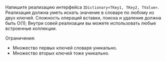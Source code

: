 Напишите реализацию интерфейса `IDictionary<TKey1, TKey2, TValue>`. Реализация должна уметь искать значение в словаре по любому из двух ключей. Сложность операций вставки, поиска и удаление должна быть O(1);
Внутри совей реализации вы можете использовать любые встроенные коллекции.

Ограничения:
 - Множество первых ключей словаря уникально.
 - Множество вторых ключей тоже уникально.